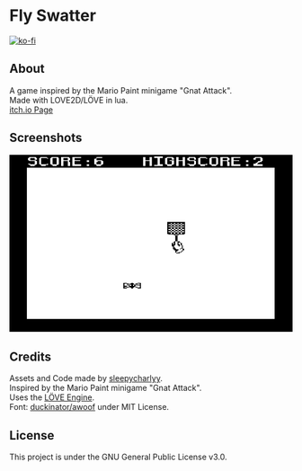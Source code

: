 # Fly Swatter

[![ko-fi](https://www.ko-fi.com/img/githubbutton_sm.svg)](https://ko-fi.com/Y8Y11Y0ET)

## About

A game inspired by the Mario Paint minigame "Gnat Attack".  
Made with LOVE2D/LÖVE in lua.  
[itch.io Page](sleepycharlyy.itch.io/fly-swatter)  

## Screenshots

![Screenshot](screenshot.png)

## Credits

Assets and Code made by [sleepycharlyy](https://github.com/sleepycharlyy).  
Inspired by the Mario Paint minigame "Gnat Attack".  
Uses the [LÖVE Engine](https://github.com/love2d/love).  
Font: [duckinator/awoof](https://github.com/duckinator/awoof) under MIT License.  

## License

This project is under the GNU General Public License v3.0.
